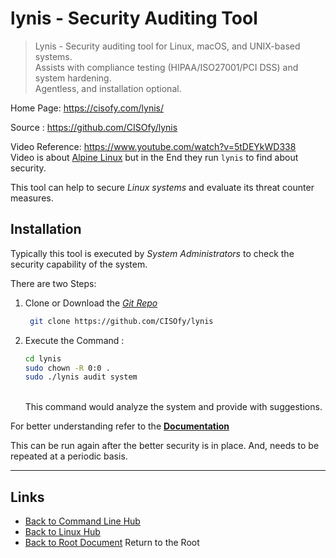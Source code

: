 # lynis - Security Auditing Tool

> Lynis - Security auditing tool for Linux, macOS, and UNIX-based systems.<br />
> Assists with compliance testing (HIPAA/ISO27001/PCI DSS) and system hardening.<br />
> Agentless, and installation optional.
>

Home Page: <https://cisofy.com/lynis/>

Source : <https://github.com/CISOfy/lynis>

Video Reference: <https://www.youtube.com/watch?v=5tDEYkWD338><br />
Video is about [Alpine Linux](./Distro/alpine.md "Alpine Linux Installation help")
but in the End they run `lynis` to find about security.

This tool can help to secure *Linux systems* and evaluate its threat counter measures.

## Installation

Typically this tool is executed by *System Administrators* to check
the security capability of the system.

There are two Steps:

1. Clone or Download the *[Git Repo](https://github.com/CISOfy/lynis)*<br />
      ```sh
       git clone https://github.com/CISOfy/lynis
      ```
2. Execute the Command :
      ```sh
      cd lynis
      sudo chown -R 0:0 .
      sudo ./lynis audit system
      ```
      <br />
      This command would analyze the system and provide with suggestions.

For better understanding refer to the **[Documentation](https://cisofy.com/documentation/lynis/)**

This can be run again after the better security is in place.
And, needs to be repeated at a periodic basis.

----
<!-- Footer Begins Here -->
## Links

- [Back to Command Line Hub](./cli/README.md)
- [Back to Linux Hub](./README.md)
- [Back to Root Document](./README.md) Return to the Root
